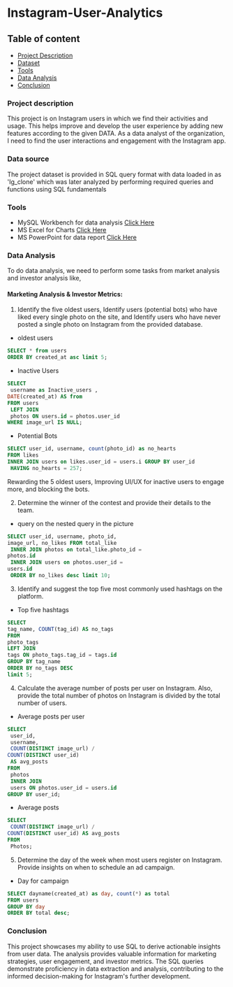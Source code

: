 # Instagram-User-Analytics

## Table of content
- [Project Description](Project-description)
- [Dataset](Data-source)
- [Tools](Tools)
- [Data Analysis](Data-Analysis)
- [Conclusion](conclusion)
  
### Project description
This project is on Instagram users in which we find their activities and usage. This helps improve and develop the user
experience by adding new features according to the given DATA. As a data analyst of the organization, I need to find
the user interactions and engagement with the Instagram app.

### Data source 
The project dataset is provided in SQL query format with data loaded in as 'Ig_clone' which was later analyzed by performing
required queries and functions using SQL fundamentals

### Tools
- MySQL Workbench for data analysis [Click Here](https://drive.google.com/file/d/1lbCwbUGyg677GAwkTEJR63V_52XKpMJ6/view?usp=sharing)
- MS Excel for Charts [Click Here](https://docs.google.com/spreadsheets/d/1VyRHNyrMYdw2DA8LdAjOm6Jto7bzSR5z/edit?usp=sharing&ouid=105843925605549140071&rtpof=true&sd=true)
- MS PowerPoint for data report  [Click Here](https://docs.google.com/presentation/d/1ErlqwCBOmaffRq4RogFxR8YoEB0SP5Fw/edit?usp=sharing&ouid=105843925605549140071&rtpof=true&sd=true)

### Data Analysis
To do data analysis, we need to perform some tasks from market analysis and investor analysis like,
#### Marketing Analysis & Investor Metrics:
1. Identify the five oldest users, Identify users (potential bots) who have liked every single photo on the site,
   and Identify users who have never posted a single photo on Instagram from the provided database.
- oldest users
 ```SQL  
SELECT * from users
ORDER BY created_at asc limit 5;
```
- Inactive Users  
```SQL
SELECT
 username as Inactive_users ,
DATE(created_at) AS from
FROM users
 LEFT JOIN
 photos ON users.id = photos.user_id
WHERE image_url IS NULL;
```
- Potential Bots
```SQL
SELECT user_id, username, count(photo_id) as no_hearts
FROM likes
INNER JOIN users on likes.user_id = users.i GROUP BY user_id
 HAVING no_hearts = 257;
```
Rewarding the 5 oldest users, Improving UI/UX for inactive users to engage more, and blocking the bots.


2. Determine the winner of the contest and provide their details to the team.
- query on the nested query in the picture
```SQL
SELECT user_id, username, photo_id,
image_url, no_likes FROM total_like
 INNER JOIN photos on total_like.photo_id =
photos.id
 INNER JOIN users on photos.user_id =
users.id
 ORDER BY no_likes desc limit 10;
```


3. Identify and suggest the top five most commonly
used hashtags on the platform.
- Top five hashtags
```SQL
SELECT
tag_name, COUNT(tag_id) AS no_tags
FROM
photo_tags
LEFT JOIN
tags ON photo_tags.tag_id = tags.id
GROUP BY tag_name
ORDER BY no_tags DESC
limit 5;
```


4. Calculate the average number of posts per user on Instagram. Also, provide the total number of photos on
Instagram is divided by the total number of users.
- Average posts per user
```SQL
SELECT
 user_id,
 username,
 COUNT(DISTINCT image_url) /
COUNT(DISTINCT user_id)
 AS avg_posts
FROM
 photos
 INNER JOIN
 users ON photos.user_id = users.id
GROUP BY user_id;
```
- Average posts
```SQL
SELECT
 COUNT(DISTINCT image_url) /
COUNT(DISTINCT user_id) AS avg_posts
FROM
 Photos;
```


5. Determine the day of the week when most users register on
Instagram. Provide insights on when to schedule an ad
campaign.
- Day for campaign
```SQL
SELECT dayname(created_at) as day, count(*) as total
FROM users
GROUP BY day
ORDER BY total desc;
```


### Conclusion
This project showcases my ability to use SQL to derive actionable insights from user data. The analysis provides valuable
information for marketing strategies, user engagement, and investor metrics. The SQL queries demonstrate proficiency
in data extraction and analysis, contributing to the informed decision-making for Instagram's further development.
